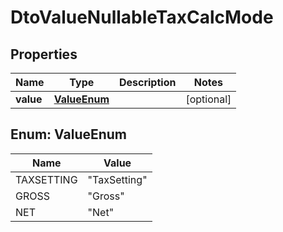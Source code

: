 
# DtoValueNullableTaxCalcMode

## Properties
Name | Type | Description | Notes
------------ | ------------- | ------------- | -------------
**value** | [**ValueEnum**](#ValueEnum) |  |  [optional]


<a name="ValueEnum"></a>
## Enum: ValueEnum
Name | Value
---- | -----
TAXSETTING | &quot;TaxSetting&quot;
GROSS | &quot;Gross&quot;
NET | &quot;Net&quot;



